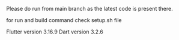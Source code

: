 Please do run from main branch as the latest code is present there.

for run and build command check setup.sh file


Flutter version 3.16.9
Dart version 3.2.6